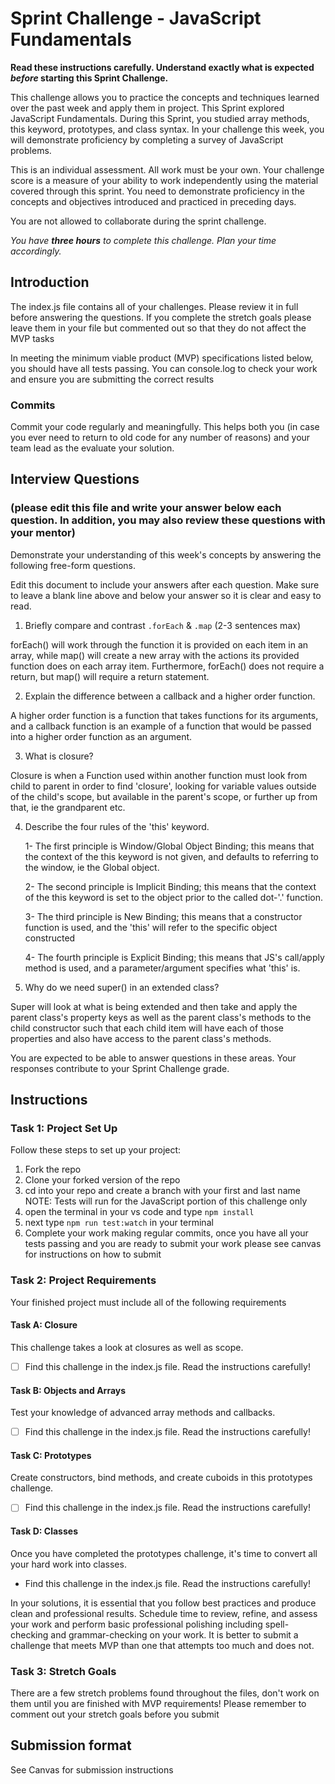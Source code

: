 # Sprint Challenge - JavaScript Fundamentals

**Read these instructions carefully. Understand exactly what is expected _before_ starting this Sprint Challenge.**

This challenge allows you to practice the concepts and techniques learned over the past week and apply them in project. This Sprint explored JavaScript Fundamentals. During this Sprint, you studied array methods, this keyword, prototypes, and class syntax. In your challenge this week, you will demonstrate proficiency by completing a survey of JavaScript problems.

This is an individual assessment. All work must be your own. Your challenge score is a measure of your ability to work independently using the material covered through this sprint. You need to demonstrate proficiency in the concepts and objectives introduced and practiced in preceding days.

You are not allowed to collaborate during the sprint challenge. 

_You have **three hours** to complete this challenge. Plan your time accordingly._


## Introduction

The index.js file contains all of your challenges. Please review it in full before answering the questions. If you complete the stretch goals please leave them in your file but commented out so that they do not affect the MVP tasks 

In meeting the minimum viable product (MVP) specifications listed below, you should have all tests passing. You can console.log to check your work and ensure you are submitting the correct results 

### Commits

Commit your code regularly and meaningfully. This helps both you (in case you ever need to return to old code for any number of reasons) and your team lead as the evaluate your solution.

## Interview Questions
### (please edit this file and write your answer below each question. In addition, you may also review these questions with your mentor)
Demonstrate your understanding of this week's concepts by answering the following free-form questions.

Edit this document to include your answers after each question. Make sure to leave a blank line above and below your answer so it is clear and easy to read.

1. Briefly compare and contrast `.forEach` & `.map` (2-3 sentences max)

forEach() will work through the function it is provided on each item in an array, while map() will create a new array with the actions its provided function does on each array item. Furthermore, forEach() does not require a return, but map() will require a return statement.

2. Explain the difference between a callback and a higher order function.

A higher order function is a function that takes functions for its arguments, and a callback function is an example of a function that would be passed into a higher order function as an argument. 

3. What is closure?

Closure is when a Function used within another function must look from child to parent in order to find 'closure', looking for variable values outside of the child's scope, but available in the parent's scope, or further up from that, ie the grandparent etc.

4. Describe the four rules of the 'this' keyword.

    1- The first principle is Window/Global Object Binding; this means that the context of the this keyword is not given, and defaults to referring to the window, ie the Global object.

    2- The second principle is Implicit Binding; this means that the context of the this keyword is set to the object prior to the called dot-'.' function.

    3- The third principle is New Binding; this means that a constructor function is used, and the 'this' will refer to the specific object constructed
    
    4- The fourth principle is Explicit Binding; this means that JS's call/apply method is used, and a parameter/argument specifies what 'this' is.

5. Why do we need super() in an extended class?

Super will look at what is being extended and then take and apply the parent class's property keys as well as the parent class's methods to the child constructor such that each child item will have each of those properties and also have access to the parent class's methods.

You are expected to be able to answer questions in these areas. Your responses contribute to your Sprint Challenge grade. 

## Instructions

### Task 1: Project Set Up

Follow these steps to set up your project:

1. Fork the repo
2. Clone your forked version of the repo
3. cd into your repo and create a branch with your first and last name
NOTE: Tests will run for the JavaScript portion of this challenge only
4. open the terminal in your vs code and type `npm install`
5. next type `npm run test:watch` in your terminal
6. Complete your work making regular commits, once you have all your tests passing and you are ready to submit your work please see canvas for instructions on how to submit

### Task 2: Project Requirements

Your finished project must include all of the following requirements

#### Task A: Closure

This challenge takes a look at closures as well as scope. 
* [ ] Find this challenge in the index.js file. Read the instructions carefully!

#### Task B: Objects and Arrays

Test your knowledge of advanced array methods and callbacks.
* [ ] Find this challenge in the index.js file. Read the instructions carefully!

#### Task C: Prototypes

Create constructors, bind methods, and create cuboids in this prototypes challenge.
* [ ] Find this challenge in the index.js file. Read the instructions carefully!

#### Task D: Classes

Once you have completed the prototypes challenge, it's time to convert all your hard work into classes.
* Find this challenge in the index.js file. Read the instructions carefully!

In your solutions, it is essential that you follow best practices and produce clean and professional results. Schedule time to review, refine, and assess your work and perform basic professional polishing including spell-checking and grammar-checking on your work. It is better to submit a challenge that meets MVP than one that attempts too much and does not.

### Task 3: Stretch Goals 

There are a few stretch problems found throughout the files, don't work on them until you are finished with MVP requirements! Please remember to comment out your stretch goals before you submit 

## Submission format

See Canvas for submission instructions 

